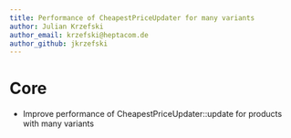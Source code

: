 ```yaml
---
title: Performance of CheapestPriceUpdater for many variants
author: Julian Krzefski
author_email: krzefski@heptacom.de
author_github: jkrzefski
---
```

# Core
* Improve performance of CheapestPriceUpdater::update for products with many variants
